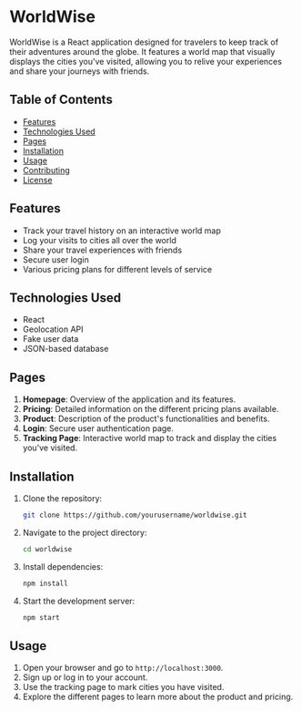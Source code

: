
# WorldWise

WorldWise is a React application designed for travelers to keep track of their adventures around the globe. It features a world map that visually displays the cities you've visited, allowing you to relive your experiences and share your journeys with friends.

## Table of Contents

- [Features](#features)
- [Technologies Used](#technologies-used)
- [Pages](#pages)
- [Installation](#installation)
- [Usage](#usage)
- [Contributing](#contributing)
- [License](#license)

## Features

- Track your travel history on an interactive world map
- Log your visits to cities all over the world
- Share your travel experiences with friends
- Secure user login
- Various pricing plans for different levels of service

## Technologies Used

- React
- Geolocation API
- Fake user data
- JSON-based database

## Pages

1. **Homepage**: Overview of the application and its features.
2. **Pricing**: Detailed information on the different pricing plans available.
3. **Product**: Description of the product's functionalities and benefits.
4. **Login**: Secure user authentication page.
5. **Tracking Page**: Interactive world map to track and display the cities you've visited.

## Installation

1. Clone the repository:
    ```bash
    git clone https://github.com/yourusername/worldwise.git
    ```
2. Navigate to the project directory:
    ```bash
    cd worldwise
    ```
3. Install dependencies:
    ```bash
    npm install
    ```
4. Start the development server:
    ```bash
    npm start
    ```

## Usage

1. Open your browser and go to `http://localhost:3000`.
2. Sign up or log in to your account.
3. Use the tracking page to mark cities you have visited.
4. Explore the different pages to learn more about the product and pricing.

